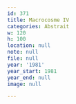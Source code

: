 ```yaml
---
id: 371
title: Macrocosme IV
categories: Abstrait
w: 120
h: 100
location: null
note: null
file: null
year: '1981'
year_start: 1981
year_end: null
image: null

---
```

